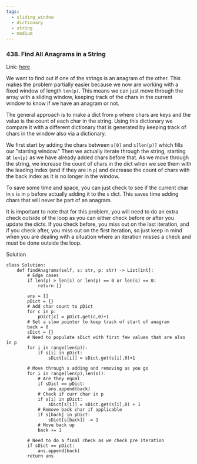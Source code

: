 ```yaml
---
tags:
  - sliding_window
  - dictionary
  - string
  - medium
---
```


### 438. Find All Anagrams in a String
Link: [here](https://leetcode.com/problems/find-all-anagrams-in-a-string/)

We want to find out if one of the strings is an anagram of the other. This makes the problem partially easier because we now are working with a fixed window of length `len(p)`. This means we can just move through the array with a sliding window, keeping track of the chars in the current window to know if we have an anagram or not.

The general approach is to make a dict from `p` where chars are keys and the value is the count of each char in the string. Using this dictionary we compare it with a different dictionary that is generated by keeping track of chars in the window also via a dictionary.

We first start by adding the chars between `s[0]` and `s[len(p)]` which fills our "starting window." Then we actually iterate through the string, starting at `len[p]` as we have already added chars before that. As we move through the string, we increase the count of chars in the dict when we see them with the leading index (and if they are in `p`) and decrease the count of chars with the back index as it is no longer in the window.

To save some time and space, you can just check to see if the current char in `s` is in `p` before actually adding it to the `s` dict. This saves time adding chars that will never be part of an anagram.

It is important to note that for this problem, you will need to do an extra check outside of the loop as you can either check before or after you update the dicts. If you check before, you miss out on the last iteration, and if you check after, you miss out on the first iteration, so just keep in mind when you are dealing with a situation where an iteration misses a check and must be done outside the loop.

Solution
```
class Solution:
    def findAnagrams(self, s: str, p: str) -> List[int]:
        # Edge cases
        if len(p) > len(s) or len(p) == 0 or len(s) == 0:
            return []
        
        ans = []
        pDict = {}
        # Add char count to pDict
        for c in p:
            pDict[c] = pDict.get(c,0)+1
        # Set a slow pointer to keep track of start of anagram 
        back = 0
        sDict = {}
        # Need to populate sDict with first few values that are also in p
        for i in range(len(p)):
            if s[i] in pDict:
                sDict[s[i]] = sDict.get(s[i],0)+1
            
        # Move through s adding and removing as you go
        for i in range(len(p),len(s)):
            # Are they equal
            if sDict == pDict:
                ans.append(back)
            # Check if curr char in p
            if s[i] in pDict:
                sDict[s[i]] = sDict.get(s[i],0) + 1
            # Remove back char if applicable
            if s[back] in pDict:
                sDict[s[back]] -= 1
            # Move back up
            back += 1
        
        # Need to do a final check as we check pre iteration
        if sDict == pDict:
            ans.append(back)
        return ans
```

